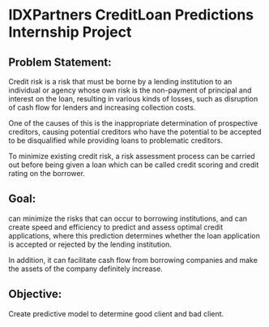 # IDXPartners CreditLoan Predictions Internship Project

## Problem Statement:
Credit risk is a risk that must be borne by a lending institution to an individual or agency whose own risk is the non-payment of principal and interest on the loan, resulting in various kinds of losses, such as disruption of cash flow for lenders and increasing collection costs.

One of the causes of this is the inappropriate determination of prospective creditors, causing potential creditors who have the potential to be accepted to be disqualified while providing loans to problematic creditors.

To minimize existing credit risk, a risk assessment process can be carried out before being given a loan which can be called credit scoring and credit rating on the borrower.

## Goal:
can minimize the risks that can occur to borrowing institutions, and can create speed and efficiency to predict and assess optimal credit applications, where this prediction determines whether the loan application is accepted or rejected by the lending institution.

In addition, it can facilitate cash flow from borrowing companies and make the assets of the company definitely increase.

## Objective:
Create predictive model to determine good client and bad client.
